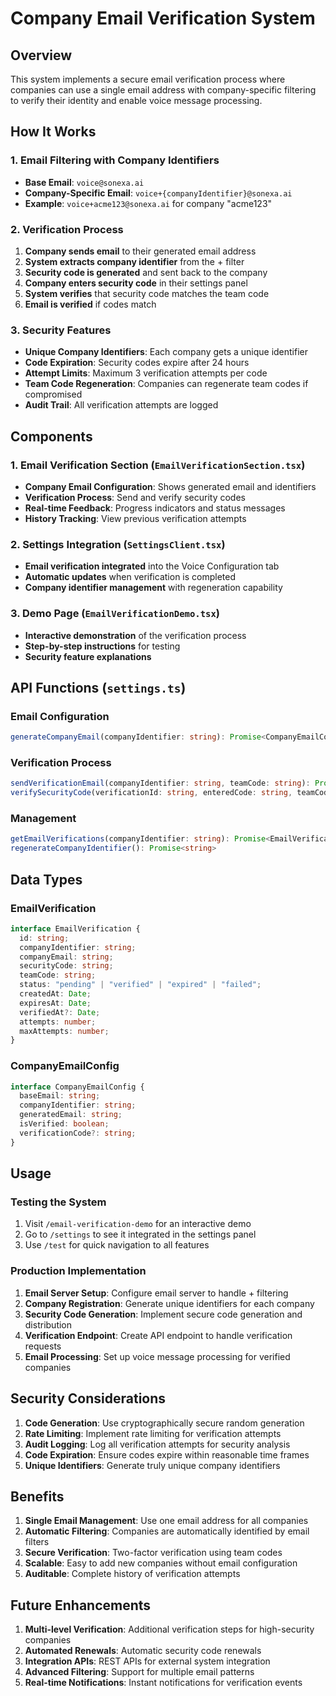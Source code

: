 # Company Email Verification System

## Overview

This system implements a secure email verification process where companies can use a single email address with company-specific filtering to verify their identity and enable voice message processing.

## How It Works

### 1. Email Filtering with Company Identifiers

- **Base Email**: `voice@sonexa.ai`
- **Company-Specific Email**: `voice+{companyIdentifier}@sonexa.ai`
- **Example**: `voice+acme123@sonexa.ai` for company "acme123"

### 2. Verification Process

1. **Company sends email** to their generated email address
2. **System extracts company identifier** from the + filter
3. **Security code is generated** and sent back to the company
4. **Company enters security code** in their settings panel
5. **System verifies** that security code matches the team code
6. **Email is verified** if codes match

### 3. Security Features

- **Unique Company Identifiers**: Each company gets a unique identifier
- **Code Expiration**: Security codes expire after 24 hours
- **Attempt Limits**: Maximum 3 verification attempts per code
- **Team Code Regeneration**: Companies can regenerate team codes if compromised
- **Audit Trail**: All verification attempts are logged

## Components

### 1. Email Verification Section (`EmailVerificationSection.tsx`)

- **Company Email Configuration**: Shows generated email and identifiers
- **Verification Process**: Send and verify security codes
- **Real-time Feedback**: Progress indicators and status messages
- **History Tracking**: View previous verification attempts

### 2. Settings Integration (`SettingsClient.tsx`)

- **Email verification integrated** into the Voice Configuration tab
- **Automatic updates** when verification is completed
- **Company identifier management** with regeneration capability

### 3. Demo Page (`EmailVerificationDemo.tsx`)

- **Interactive demonstration** of the verification process
- **Step-by-step instructions** for testing
- **Security feature explanations**

## API Functions (`settings.ts`)

### Email Configuration

```typescript
generateCompanyEmail(companyIdentifier: string): Promise<CompanyEmailConfig>
```

### Verification Process

```typescript
sendVerificationEmail(companyIdentifier: string, teamCode: string): Promise<EmailVerification>
verifySecurityCode(verificationId: string, enteredCode: string, teamCode: string): Promise<VerificationResult>
```

### Management

```typescript
getEmailVerifications(companyIdentifier: string): Promise<EmailVerification[]>
regenerateCompanyIdentifier(): Promise<string>
```

## Data Types

### EmailVerification

```typescript
interface EmailVerification {
  id: string;
  companyIdentifier: string;
  companyEmail: string;
  securityCode: string;
  teamCode: string;
  status: "pending" | "verified" | "expired" | "failed";
  createdAt: Date;
  expiresAt: Date;
  verifiedAt?: Date;
  attempts: number;
  maxAttempts: number;
}
```

### CompanyEmailConfig

```typescript
interface CompanyEmailConfig {
  baseEmail: string;
  companyIdentifier: string;
  generatedEmail: string;
  isVerified: boolean;
  verificationCode?: string;
}
```

## Usage

### Testing the System

1. Visit `/email-verification-demo` for an interactive demo
2. Go to `/settings` to see it integrated in the settings panel
3. Use `/test` for quick navigation to all features

### Production Implementation

1. **Email Server Setup**: Configure email server to handle + filtering
2. **Company Registration**: Generate unique identifiers for each company
3. **Security Code Generation**: Implement secure code generation and distribution
4. **Verification Endpoint**: Create API endpoint to handle verification requests
5. **Email Processing**: Set up voice message processing for verified companies

## Security Considerations

1. **Code Generation**: Use cryptographically secure random generation
2. **Rate Limiting**: Implement rate limiting for verification attempts
3. **Audit Logging**: Log all verification attempts for security analysis
4. **Code Expiration**: Ensure codes expire within reasonable time frames
5. **Unique Identifiers**: Generate truly unique company identifiers

## Benefits

1. **Single Email Management**: Use one email address for all companies
2. **Automatic Filtering**: Companies are automatically identified by email filters
3. **Secure Verification**: Two-factor verification using team codes
4. **Scalable**: Easy to add new companies without email configuration
5. **Auditable**: Complete history of verification attempts

## Future Enhancements

1. **Multi-level Verification**: Additional verification steps for high-security companies
2. **Automated Renewals**: Automatic security code renewals
3. **Integration APIs**: REST APIs for external system integration
4. **Advanced Filtering**: Support for multiple email patterns
5. **Real-time Notifications**: Instant notifications for verification events
